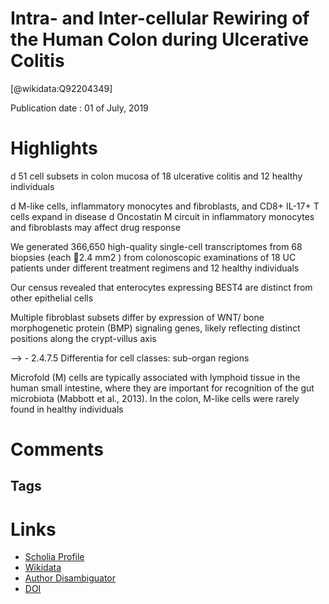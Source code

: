 
Intra- and Inter-cellular Rewiring of the Human Colon during Ulcerative Colitis
===============================================================================
  
  [@wikidata:Q92204349]  
  
Publication date : 01 of July, 2019  

# Highlights


d 51 cell subsets in colon mucosa of 18 ulcerative colitis and 12
healthy individuals


d M-like cells, inflammatory monocytes and fibroblasts, and
CD8+
IL-17+ T cells expand in disease
d Oncostatin M circuit in inflammatory monocytes and
fibroblasts may affect drug response

We generated 366,650 high-quality single-cell transcriptomes
from 68 biopsies (each 2.4 mm2
) from colonoscopic examinations of 18 UC patients under different treatment regimens and
12 healthy individuals

Our census revealed that enterocytes expressing BEST4 are
distinct from other epithelial cells

Multiple fibroblast subsets differ by expression of WNT/
bone morphogenetic protein (BMP) signaling genes, likely reflecting distinct positions along the crypt-villus axis 

--> - 2.4.7.5 Differentia for cell classes: sub-organ regions

Microfold (M) cells are typically associated with lymphoid tissue in the human small intestine, where they are important for
recognition of the gut microbiota (Mabbott et al., 2013). In the
colon, M-like cells were rarely found in healthy individuals



# Comments

## Tags

# Links
  
 * [Scholia Profile](https://scholia.toolforge.org/work/Q92204349)  
 * [Wikidata](https://www.wikidata.org/wiki/Q92204349)  
 * [Author Disambiguator](https://author-disambiguator.toolforge.org/work_item_oauth.php?id=Q92204349&batch_id=&match=1&author_list_id=&doit=Get+author+links+for+work)  
 * [DOI](https://doi.org/10.1016/J.CELL.2019.06.029)  
